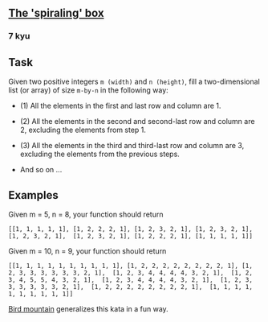 <h2><a href=https://www.codewars.com/kata/63b84f54693cb10065687ae5/train/python target="_blank">The 'spiraling' box</a></h2><h3>7 kyu</h3><h2 id="task">Task</h2><p>Given two positive integers <code>m (width)</code> and <code>n (height)</code>, fill a two-dimensional list (or array) of size <code>m-by-n</code> in the following way:</p><ul><li><p>(1) All the elements in the first and last row and column are 1.</p></li><li><p>(2) All the elements in the second and second-last row and column are 2, excluding the elements from step 1.</p></li><li><p>(3) All the elements in the third and third-last row and column are 3, excluding the elements from the previous steps.</p></li><li><p>And so on ...</p></li></ul><h2 id="examples">Examples</h2><p>Given m = 5, n = 8, your function should return </p><pre><code>[[1, 1, 1, 1, 1], [1, 2, 2, 2, 1], [1, 2, 3, 2, 1], [1, 2, 3, 2, 1], [1, 2, 3, 2, 1],  [1, 2, 3, 2, 1], [1, 2, 2, 2, 1], [1, 1, 1, 1, 1]]</code></pre><p>Given m = 10, n = 9, your function should return </p><pre><code>[[1, 1, 1, 1, 1, 1, 1, 1, 1, 1], [1, 2, 2, 2, 2, 2, 2, 2, 2, 1], [1, 2, 3, 3, 3, 3, 3, 3, 2, 1],  [1, 2, 3, 4, 4, 4, 4, 3, 2, 1],  [1, 2, 3, 4, 5, 5, 4, 3, 2, 1],  [1, 2, 3, 4, 4, 4, 4, 3, 2, 1],  [1, 2, 3, 3, 3, 3, 3, 3, 2, 1],  [1, 2, 2, 2, 2, 2, 2, 2, 2, 1],  [1, 1, 1, 1, 1, 1, 1, 1, 1, 1]]</code></pre><p><a href="https://www.codewars.com/kata/5c09ccc9b48e912946000157" data-turbolinks="false" target="_blank">Bird mountain</a> generalizes this kata in a fun way.</p>